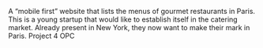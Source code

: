 A “mobile first” website that lists the menus of gourmet restaurants in Paris. 
This is a young startup that would like to establish itself in the catering market. Already present in New York, they now want to make their mark in Paris.
Project 4 OPC
